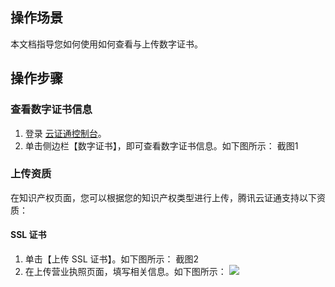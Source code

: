 ﻿
## 操作场景
本文档指导您如何使用如何查看与上传数字证书。

## 操作步骤
### 查看数字证书信息
1. 登录 [云证通控制台](https://console.cloud.tencent.com/tdcp/evaluation)。
2. 单击侧边栏【数字证书】，即可查看数字证书信息。如下图所示：
截图1


### 上传资质
在知识产权页面，您可以根据您的知识产权类型进行上传，腾讯云证通支持以下资质：

#### SSL 证书
1. 单击【上传 SSL 证书】。如下图所示：
截图2
2. 在上传营业执照页面，填写相关信息。如下图所示：
![](https://main.qcloudimg.com/raw/9dac19783ef09d3f59a2f92d1e80f631.png)






